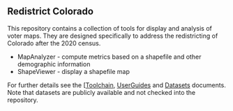 ## Redistrict Colorado
This repository contains a collection of tools for display and analysis of voter maps. They are designed specifically to address the redistricting of Colorado after the 2020 census.

* MapAnalyzer - compute metrics based on a shapefile and other demographic information
* ShapeViewer - display a shapefile map


For further details see the [[Toolchain](http://github.com/chuckcoughlin/redistrict-colorado/tree/master/docs/toolchain.md), [UserGuides](http://github.com/chuckcoughlin/redistrict-colorado/tree/master/docs/user-guides.md) and [Datasets](https://github.com/chuckcoughlin/redistrict-colorado/tree/master/docs/datasets.md) documents.
 Note that datasets are publicly available and not checked into the repository.
